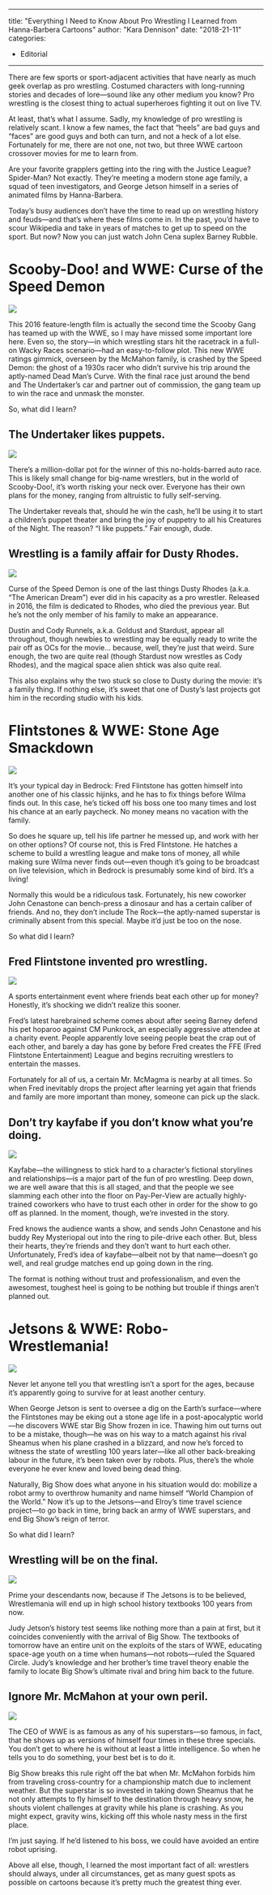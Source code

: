
---
title: "Everything I Need to Know About Pro Wrestling I Learned from Hanna-Barbera Cartoons"
author: "Kara Dennison"
date: "2018-21-11"
categories:
- Editorial
---

There are few sports or sport-adjacent activities that have nearly as much geek overlap as pro wrestling. Costumed characters with long-running stories and decades of lore—sound like any other medium you know? Pro wrestling is the closest thing to actual superheroes fighting it out on live TV.

At least, that’s what I assume. Sadly, my knowledge of pro wrestling is relatively scant. I know a few names, the fact that “heels” are bad guys and “faces” are good guys and both can turn, and not a heck of a lot else. Fortunately for me, there are not one, not two, but three WWE cartoon crossover movies for me to learn from. 

Are your favorite grapplers getting into the ring with the Justice League? Spider-Man? Not exactly. They’re meeting a modern stone age family, a squad of teen investigators, and George Jetson himself in a series of animated films by Hanna-Barbera. 

Today’s busy audiences don’t have the time to read up on wrestling history and feuds—and that’s where these films come in. In the past, you’d have to scour Wikipedia and take in years of matches to get up to speed on the sport. But now? Now you can just watch John Cena suplex Barney Rubble. 

# Scooby-Doo! and WWE: Curse of the Speed Demon

![](https://i0.wp.com/vrvblog.co/wp-content/uploads/2018/11/wwe_02.png?resize=800%2C450&#038;ssl=1)

This 2016 feature-length film is actually the second time the Scooby Gang has teamed up with the WWE, so I may have missed some important lore here. Even so, the story—in which wrestling stars hit the racetrack in a full-on Wacky Races scenario—had an easy-to-follow plot. This new WWE ratings gimmick, overseen by the McMahon family, is crashed by the Speed Demon: the ghost of a 1930s racer who didn’t survive his trip around the aptly-named Dead Man’s Curve. With the final race just around the bend and The Undertaker’s car and partner out of commission, the gang team up to win the race and unmask the monster.

So, what did I learn?

## The Undertaker likes puppets.

![](https://i2.wp.com/vrvblog.co/wp-content/uploads/2018/11/wwe_03.png?resize=800%2C450&#038;ssl=1)

There’s a million-dollar pot for the winner of this no-holds-barred auto race. This is likely small change for big-name wrestlers, but in the world of Scooby-Doo!, it’s worth risking your neck over. Everyone has their own plans for the money, ranging from altruistic to fully self-serving.

The Undertaker reveals that, should he win the cash, he’ll be using it to start a children’s puppet theater and bring the joy of puppetry to all his Creatures of the Night. The reason? “I like puppets.” Fair enough, dude.

## Wrestling is a family affair for Dusty Rhodes.

![](https://i2.wp.com/vrvblog.co/wp-content/uploads/2018/11/wwe_05-1024x576.jpg?resize=1024%2C576&#038;ssl=1)

Curse of the Speed Demon is one of the last things Dusty Rhodes (a.k.a. “The American Dream”) ever did in his capacity as a pro wrestler. Released in 2016, the film is dedicated to Rhodes, who died the previous year. But he’s not the only member of his family to make an appearance.

Dustin and Cody Runnels, a.k.a. Goldust and Stardust, appear all throughout, though newbies to wrestling may be equally ready to write the pair off as OCs for the movie… because, well, they’re just that weird. Sure enough, the two are quite real (though Stardust now wrestles as Cody Rhodes), and the magical space alien shtick was also quite real.

This also explains why the two stuck so close to Dusty during the movie: it’s a family thing. If nothing else, it’s sweet that one of Dusty’s last projects got him in the recording studio with his kids.

# Flintstones & WWE: Stone Age Smackdown

![](https://i2.wp.com/vrvblog.co/wp-content/uploads/2018/11/wwe_10.png?resize=951%2C535&#038;ssl=1)

It’s your typical day in Bedrock: Fred Flintstone has gotten himself into another one of his classic hijinks, and he has to fix things before Wilma finds out. In this case, he’s ticked off his boss one too many times and lost his chance at an early paycheck. No money means no vacation with the family.

So does he square up, tell his life partner he messed up, and work with her on other options? Of course not, this is Fred Flintstone. He hatches a scheme to build a wrestling league and make tons of money, all while making sure Wilma never finds out—even though it’s going to be broadcast on live television, which in Bedrock is presumably some kind of bird. It’s a living!

Normally this would be a ridiculous task. Fortunately, his new coworker John Cenastone can bench-press a dinosaur and has a certain caliber of friends. And no, they don’t include The Rock—the aptly-named superstar is criminally absent from this special. Maybe it’d just be too on the nose.

So what did I learn?

## Fred Flintstone invented pro wrestling.

![](https://i0.wp.com/vrvblog.co/wp-content/uploads/2018/11/wwe_09.png?resize=951%2C535&#038;ssl=1)

A sports entertainment event where friends beat each other up for money? Honestly, it’s shocking we didn’t realize this sooner.

Fred’s latest harebrained scheme comes about after seeing Barney defend his pet hoparoo against CM Punkrock, an especially aggressive attendee at a charity event. People apparently love seeing people beat the crap out of each other, and barely a day has gone by before Fred creates the FFE (Fred Flintstone Entertainment) League and begins recruiting wrestlers to entertain the masses.

Fortunately for all of us, a certain Mr. McMagma is nearby at all times. So when Fred inevitably drops the project after learning yet again that friends and family are more important than money, someone can pick up the slack.

## Don’t try kayfabe if you don’t know what you’re doing.

![](https://i1.wp.com/vrvblog.co/wp-content/uploads/2018/11/wwe_08.png?resize=957%2C538&#038;ssl=1)

Kayfabe—the willingness to stick hard to a character’s fictional storylines and relationships—is a major part of the fun of pro wrestling. Deep down, we are well aware that this is all staged, and that the people we see slamming each other into the floor on Pay-Per-View are actually highly-trained coworkers who have to trust each other in order for the show to go off as planned. In the moment, though, we’re invested in the story.

Fred knows the audience wants a show, and sends John Cenastone and his buddy Rey Mysteriopal out into the ring to pile-drive each other. But, bless their hearts, they’re friends and they don’t want to hurt each other. Unfortunately, Fred’s idea of kayfabe—albeit not by that name—doesn’t go well, and real grudge matches end up going down in the ring.

The format is nothing without trust and professionalism, and even the awesomest, toughest heel is going to be nothing but trouble if things aren’t planned out.

# Jetsons & WWE: Robo-Wrestlemania!

![](https://i0.wp.com/vrvblog.co/wp-content/uploads/2018/11/wwe_16-1024x576.png?resize=1024%2C576&#038;ssl=1)

Never let anyone tell you that wrestling isn’t a sport for the ages, because it’s apparently going to survive for at least another century. 

When George Jetson is sent to oversee a dig on the Earth’s surface—where the Flintstones may be eking out a stone age life in a post-apocalyptic world—he discovers WWE star Big Show frozen in ice. Thawing him out turns out to be a mistake, though—he was on his way to a match against his rival Sheamus when his plane crashed in a blizzard, and now he’s forced to witness the state of wrestling 100 years later—like all other back-breaking labour in the future, it’s been taken over by robots. Plus, there’s the whole everyone he ever knew and loved being dead thing.

Naturally, Big Show does what anyone in his situation would do: mobilize a robot army to overthrow humanity and name himself “World Champion of the World.” Now it’s up to the Jetsons—and Elroy’s time travel science project—to go back in time, bring back an army of WWE superstars, and end Big Show’s reign of terror.

So what did I learn?

## Wrestling will be on the final.

![](https://i0.wp.com/vrvblog.co/wp-content/uploads/2018/11/wwe_15.png?resize=957%2C538&#038;ssl=1)

Prime your descendants now, because if The Jetsons is to be believed, Wrestlemania will end up in high school history textbooks 100 years from now.

Judy Jetson’s history test seems like nothing more than a pain at first, but it coincides conveniently with the arrival of Big Show. The textbooks of tomorrow have an entire unit on the exploits of the stars of WWE, educating space-age youth on a time when humans—not robots—ruled the Squared Circle. Judy’s knowledge and her brother’s time travel theory enable the family to locate Big Show’s ultimate rival and bring him back to the future.

## Ignore Mr. McMahon at your own peril.

![](https://i2.wp.com/vrvblog.co/wp-content/uploads/2018/11/wwe_12.png?resize=951%2C535&#038;ssl=1)

The CEO of WWE is as famous as any of his superstars—so famous, in fact, that he shows up as versions of himself four times in these three specials. You don’t get to where he is without at least a little intelligence. So when he tells you to do something, your best bet is to do it.

Big Show breaks this rule right off the bat when Mr. McMahon forbids him from traveling cross-country for a championship match due to inclement weather. But the superstar is so invested in taking down Sheamus that he not only attempts to fly himself to the destination through heavy snow, he shouts violent challenges at gravity while his plane is crashing. As you might expect, gravity wins, kicking off this whole nasty mess in the first place.

I’m just saying. If he’d listened to his boss, we could have avoided an entire robot uprising.

Above all else, though, I learned the most important fact of all: wrestlers should always, under all circumstances, get as many guest spots as possible on cartoons because it’s pretty much the greatest thing ever.
